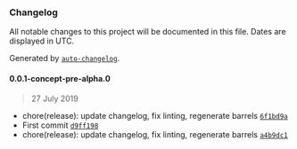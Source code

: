 ### Changelog

All notable changes to this project will be documented in this file. Dates are displayed in UTC.

Generated by [`auto-changelog`](https://github.com/CookPete/auto-changelog).

#### 0.0.1-concept-pre-alpha.0

> 27 July 2019

- chore(release): update changelog, fix linting, regenerate barrels [`6f1bd9a`](https://github.com/nosachamos/ters/commit/6f1bd9a2d65fce0f7f25b15f5672cae137b9d973)
- First commit [`d9ff198`](https://github.com/nosachamos/ters/commit/d9ff1986c582f4081f9468e0f216531759f24b8f)
- chore(release): update changelog, fix linting, regenerate barrels [`a4b9dc1`](https://github.com/nosachamos/ters/commit/a4b9dc1f517fe9de672eb510b6e34db5ed528b07)
